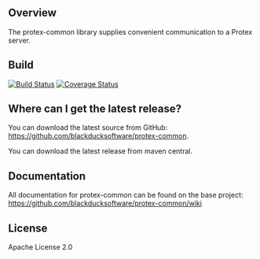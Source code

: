 ## Overview ##
The protex-common library supplies convenient communication to a Protex server.

## Build ##

[![Build Status](https://travis-ci.org/blackducksoftware/protex-common.svg?branch=master)](https://travis-ci.org/blackducksoftware/protex-common)
[![Coverage Status](https://coveralls.io/repos/github/blackducksoftware/protex-common/badge.svg?branch=master)](https://coveralls.io/github/blackducksoftware/protex-common?branch=master)

## Where can I get the latest release? ##
You can download the latest source from GitHub: https://github.com/blackducksoftware/protex-common. 

You can download the latest release from maven central.

## Documentation ##
All documentation for protex-common can be found on the base project:  https://github.com/blackducksoftware/protex-common/wiki

## License ##
Apache License 2.0 
